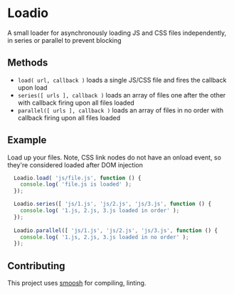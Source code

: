 Loadio
====== 

A small loader for asynchronously loading JS and CSS files independently, in series or parallel to prevent blocking

Methods
---

* `load( url, callback )` loads a single JS/CSS file and fires the callback upon load
* `series([ urls ], callback )` loads an array of files one after the other with callback firing upon all files loaded
* `parallel([ urls ], callback )` loads an array of files in no order with callback firing upon all files loaded

Example
---

Load up your files. Note, CSS link nodes do not have an onload event, so they're considered loaded after DOM injection

```javascript
  Loadio.load( 'js/file.js', function () {
    console.log( 'file.js is loaded' );
  });

  Loadio.series([ 'js/1.js', 'js/2.js', 'js/3.js', function () {
    console.log( '1.js, 2.js, 3.js loaded in order' );
  });
  
  Loadio.parallel([ 'js/1.js', 'js/2.js', 'js/3.js', function () {
    console.log( '1.js, 2.js, 3.js loaded in no order' );
  });
```

Contributing
---
This project uses [smoosh](https://github.com/fat/smoosh) for compiling, linting.
